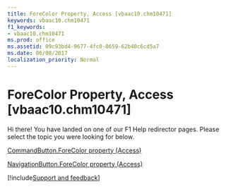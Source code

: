 ```yaml
---
title: ForeColor Property, Access [vbaac10.chm10471]
keywords: vbaac10.chm10471
f1_keywords:
- vbaac10.chm10471
ms.prod: office
ms.assetid: 09c93bd4-9677-4fc0-8659-62b40c6cd5a7
ms.date: 06/08/2017
localization_priority: Normal
---
```



# ForeColor Property, Access [vbaac10.chm10471]

Hi there! You have landed on one of our F1 Help redirector pages. Please select the topic you were looking for below.

[CommandButton.ForeColor property (Access)](https://msdn.microsoft.com/library/6d19e4b2-2375-fe37-c226-4489ebcb808e%28Office.15%29.aspx)

[NavigationButton.ForeColor property (Access)](https://msdn.microsoft.com/library/86b90246-1431-3ba2-1cc7-5af78a2e8185%28Office.15%29.aspx)

[!include[Support and feedback](~/includes/feedback-boilerplate.md)]